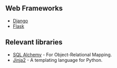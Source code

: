 ## Web Frameworks
- [Django](https://www.djangoproject.com/)
- [Flask](http://flask.pocoo.org/)

## Relevant libraries
- [SQL Alchemy](http://www.sqlalchemy.org/) - For Object-Relational Mapping.
- [Jinja2](http://jinja.pocoo.org/) - A templating language for Python.
